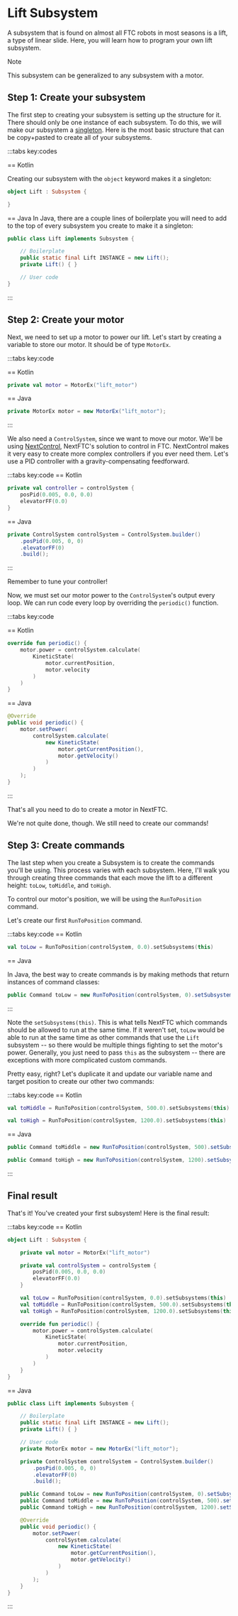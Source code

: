 # Lift Subsystem

A subsystem that is found on almost all FTC robots in most seasons is a lift, a type of linear slide. Here, you
will learn how to program your own lift subsystem.

> [!NOTE]
> This subsystem can be generalized to any subsystem with a motor.

## Step 1: Create your subsystem

The first step to creating your subsystem is setting up the structure for it. There should only be one instance of each
subsystem. To do this, we will make our subsystem
a [singleton](https://www.geeksforgeeks.org/singleton-design-pattern/). Here is the most basic structure that can be
copy+pasted to create all of your subsystems.

:::tabs key:codes

== Kotlin

Creating our subsystem with the `object` keyword makes it a singleton:

```kotlin
object Lift : Subsystem {

}
```

== Java
In Java, there are a couple lines of boilerplate you will need to add to the top of every subsystem you create to
make it a singleton:

```java
public class Lift implements Subsystem {

    // Boilerplate
    public static final Lift INSTANCE = new Lift();
    private Lift() { }

    // User code
}
```

:::

## Step 2: Create your motor

Next, we need to set up a motor to power our lift. Let's start by creating a variable to store our motor. It should be
of type `MotorEx`.

:::tabs key:code

== Kotlin

```kotlin
private val motor = MotorEx("lift_motor")
```

== Java

```java
private MotorEx motor = new MotorEx("lift_motor");
```

:::

We also need a `ControlSystem`, since we want to move our motor. We'll be using [NextControl](/control), NextFTC's
solution to control in FTC. NextControl makes it very easy to create more complex controllers if you ever need them.
Let's use a PID controller with a gravity-compensating feedforward.

:::tabs key:code
== Kotlin

```kotlin
private val controller = controlSystem {
    posPid(0.005, 0.0, 0.0)
    elevatorFF(0.0)
}
```

== Java

```java
private ControlSystem controlSystem = ControlSystem.builder()
    .posPid(0.005, 0, 0)
    .elevatorFF(0)
    .build();
```

:::

Remember to tune your controller!

Now, we must set our motor power to the `ControlSystem`'s output every loop. We can run code every loop by
overriding the `periodic()` function.

:::tabs key:code

== Kotlin

```kotlin
override fun periodic() {
    motor.power = controlSystem.calculate(
        KineticState(
            motor.currentPosition,
            motor.velocity
        )
    )
}
```

== Java

```java
@Override
public void periodic() {
    motor.setPower(
        controlSystem.calculate(
            new KineticState(
                motor.getCurrentPosition(),
                motor.getVelocity()
            )
        )
    );
}
```

:::

That's all you need to do to create a motor in NextFTC.

We're not quite done, though. We still need to create our commands!

## Step 3: Create commands

The last step when you create a Subsystem is to create the commands you'll be using. This process varies with each
subsystem. Here, I'll walk you through creating three commands that each move the lift to a different height: `toLow`,
`toMiddle`, and `toHigh`.

To control our motor's position, we will be using the `RunToPosition` command.

Let's create our first `RunToPosition` command.

:::tabs key:code
== Kotlin

```kotlin
val toLow = RunToPosition(controlSystem, 0.0).setSubsystems(this)
```

== Java

In Java, the best way to create commands is by making methods that return instances of command classes:

```java
public Command toLow = new RunToPosition(controlSystem, 0).setSubsystems(this);
```

:::

Note the `setSubsystems(this)`. This is what tells NextFTC which commands should be allowed to run at the same
time. If it weren't set, `toLow` would be able to run at the same time as other commands that use the `Lift`
subsystem -- so there would be multiple things fighting to set the motor's power. Generally, you just need to pass
`this` as the subsystem -- there are exceptions with more complicated custom commands.

Pretty easy, right? Let's duplicate it and update our variable name and target position to create our other two
commands:

:::tabs key:code
== Kotlin

```kotlin
val toMiddle = RunToPosition(controlSystem, 500.0).setSubsystems(this)

val toHigh = RunToPosition(controlSystem, 1200.0).setSubsystems(this)
```

== Java

```java
public Command toMiddle = new RunToPosition(controlSystem, 500).setSubsystems(this);

public Command toHigh = new RunToPosition(controlSystem, 1200).setSubsystems(this);
```

:::

## Final result

That's it! You've created your first subsystem! Here is the final result:

:::tabs key:code
== Kotlin

```kotlin
object Lift : Subsystem {

    private val motor = MotorEx("lift_motor")

    private val controlSystem = controlSystem {
        posPid(0.005, 0.0, 0.0)
        elevatorFF(0.0)
    }

    val toLow = RunToPosition(controlSystem, 0.0).setSubsystems(this)
    val toMiddle = RunToPosition(controlSystem, 500.0).setSubsystems(this)
    val toHigh = RunToPosition(controlSystem, 1200.0).setSubsystems(this)

    override fun periodic() {
        motor.power = controlSystem.calculate(
            KineticState(
                motor.currentPosition,
                motor.velocity
            )
        )
    }
}
```

== Java

```java
public class Lift implements Subsystem {

    // Boilerplate
    public static final Lift INSTANCE = new Lift();
    private Lift() { }

    // User code 
    private MotorEx motor = new MotorEx("lift_motor");

    private ControlSystem controlSystem = ControlSystem.builder()
        .posPid(0.005, 0, 0)
        .elevatorFF(0)
        .build();

    public Command toLow = new RunToPosition(controlSystem, 0).setSubsystems(this);
    public Command toMiddle = new RunToPosition(controlSystem, 500).setSubsystems(this);
    public Command toHigh = new RunToPosition(controlSystem, 1200).setSubsystems(this);

    @Override
    public void periodic() {
        motor.setPower(
            controlSystem.calculate(
                new KineticState(
                    motor.getCurrentPosition(),
                    motor.getVelocity()
                )
            )
        );
    }
}
```

:::
